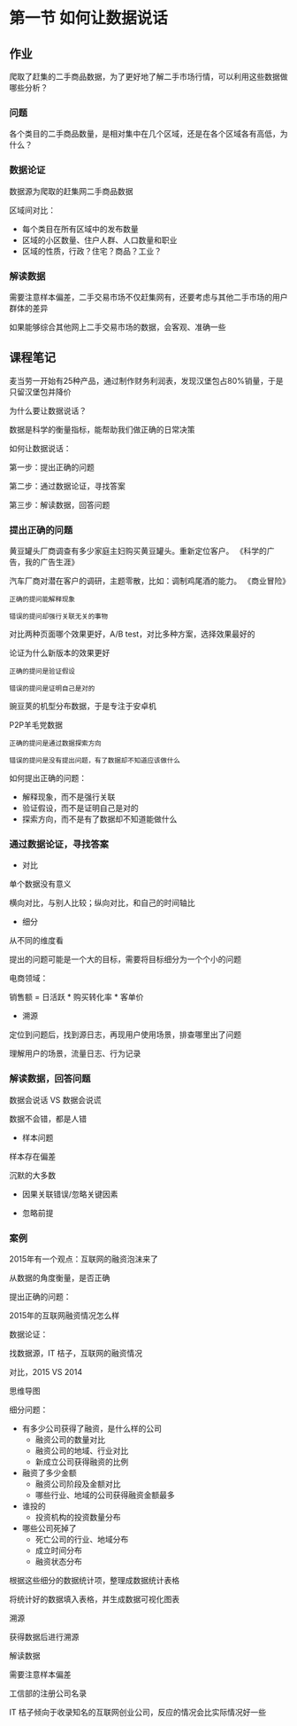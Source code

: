 # 第一节 如何让数据说话

## 作业

爬取了赶集的二手商品数据，为了更好地了解二手市场行情，可以利用这些数据做哪些分析？

### 问题

各个类目的二手商品数量，是相对集中在几个区域，还是在各个区域各有高低，为什么？

### 数据论证

数据源为爬取的赶集网二手商品数据

区域间对比：

- 每个类目在所有区域中的发布数量
- 区域的小区数量、住户人群、人口数量和职业
- 区域的性质，行政？住宅？商品？工业？

### 解读数据

需要注意样本偏差，二手交易市场不仅赶集网有，还要考虑与其他二手市场的用户群体的差异

如果能够综合其他网上二手交易市场的数据，会客观、准确一些

## 课程笔记

麦当劳一开始有25种产品，通过制作财务利润表，发现汉堡包占80%销量，于是只留汉堡包并降价

为什么要让数据说话？

数据是科学的衡量指标，能帮助我们做正确的日常决策

如何让数据说话：

第一步：提出正确的问题

第二步：通过数据论证，寻找答案

第三步：解读数据，回答问题

### 提出正确的问题

黄豆罐头厂商调查有多少家庭主妇购买黄豆罐头。重新定位客户。
《科学的广告，我的广告生涯》

汽车厂商对潜在客户的调研，主题零散，比如：调制鸡尾酒的能力。
《商业冒险》

```
正确的提问能解释现象

错误的提问却强行关联无关的事物
```

对比两种页面哪个效果更好，A/B test，对比多种方案，选择效果最好的

论证为什么新版本的效果更好

```
正确的提问是验证假设

错误的提问是证明自己是对的
```

豌豆荚的机型分布数据，于是专注于安卓机

P2P羊毛党数据

```
正确的提问是通过数据探索方向

错误的提问是没有提出问题，有了数据却不知道应该做什么
```

如何提出正确的问题：

- 解释现象，而不是强行关联
- 验证假设，而不是证明自己是对的
- 探索方向，而不是有了数据却不知道能做什么

### 通过数据论证，寻找答案

- 对比

单个数据没有意义

横向对比，与别人比较；纵向对比，和自己的时间轴比

- 细分

从不同的维度看

提出的问题可能是一个大的目标，需要将目标细分为一个个小的问题

电商领域：

销售额 = 日活跃 * 购买转化率 * 客单价

- 溯源

定位到问题后，找到源日志，再现用户使用场景，排查哪里出了问题

理解用户的场景，流量日志、行为记录

### 解读数据，回答问题

数据会说话 VS 数据会说谎

数据不会错，都是人错

- 样本问题

样本存在偏差

沉默的大多数

- 因果关联错误/忽略关键因素

- 忽略前提

### 案例

2015年有一个观点：互联网的融资泡沫来了

从数据的角度衡量，是否正确

提出正确的问题：

2015年的互联网融资情况怎么样

数据论证：

找数据源，IT 桔子，互联网的融资情况

对比，2015 VS 2014

思维导图

细分问题：

- 有多少公司获得了融资，是什么样的公司
   - 融资公司的数量对比
   - 融资公司的地域、行业对比
   - 新成立公司获得融资的比例
- 融资了多少金额
   - 融资公司阶段及金额对比
   - 哪些行业、地域的公司获得融资金额最多
- 谁投的
   - 投资机构的投资数量分布
- 哪些公司死掉了
   - 死亡公司的行业、地域分布
   - 成立时间分布
   - 融资状态分布

根据这些细分的数据统计项，整理成数据统计表格

将统计好的数据填入表格，并生成数据可视化图表

溯源

获得数据后进行溯源

解读数据

需要注意样本偏差

工信部的注册公司名录

IT 桔子倾向于收录知名的互联网创业公司，反应的情况会比实际情况好一些
